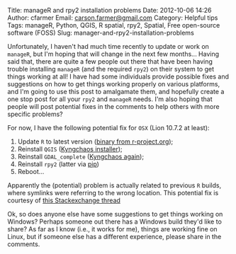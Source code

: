 Title: manageR and rpy2 installation problems
Date: 2012-10-06 14:26
Author: cfarmer
Email: carson.farmer@gmail.com
Category: Helpful tips
Tags: manageR, Python, QGIS, R spatial, rpy2, Spatial, Free open-source software (FOSS)
Slug: manager-and-rpy2-installation-problems

Unfortunately, I haven't had much time recently to update or work on
`manageR`, but I'm hoping that will change in the next few months...
Having said that, there are quite a few people out there that have been
having trouble installing `manageR` (and the required `rpy2`) on their
system to get things working at all! I have had some individuals provide
possible fixes and suggestions on how to get things working properly on
various platforms, and I'm going to use this post to amalgamate them,
and hopefully create a one stop post for all your `rpy2` and `manageR`
needs. I'm also hoping that people will post potential fixes in the
comments to help others with more specific problems?
<!--more-->
For now, I have the following potential fix for `OSX` (Lion 10.7.2 at
least):

1.  Update `R` to latest version ([binary from r-project.org][]);
2.  Reinstall `QGIS` ([Kyngchaos installer][]);
3.  Reinstall `GDAL_complete` ([Kyngchaos again][]);
4.  Reinstall `rpy2` (latter via [pip][])
5.  Reboot...

Apparently the (potential) problem is actually related to previous `R`
builds, where symlinks were referring to the wrong location. This
potential fix is courtesy of [this Stackexchange thread][stackexchange]

Ok, so does anyone else have some suggestions to get things working on
Windows? Perhaps someone out there has a Windows build they'd like to
share? As far as I know (i.e., it works for me), things are working fine
on Linux, but if someone else has a different experience, please share
in the comments.

[binary from r-project.org]: http://www.r-project.org/
[Kyngchaos installer]: http://www.kyngchaos.com/software/qgis
[Kyngchaos again]: http://www.kyngchaos.com/software/frameworks
[pip]: http://rpy.sourceforge.net/rpy2_download.html
[stackexchange]: http://gis.stackexchange.com/questions/17169/is-it-possible-to-run-an-r-script-on-a-layer-in-qgis "Run an R Script on layer in QGIS"
